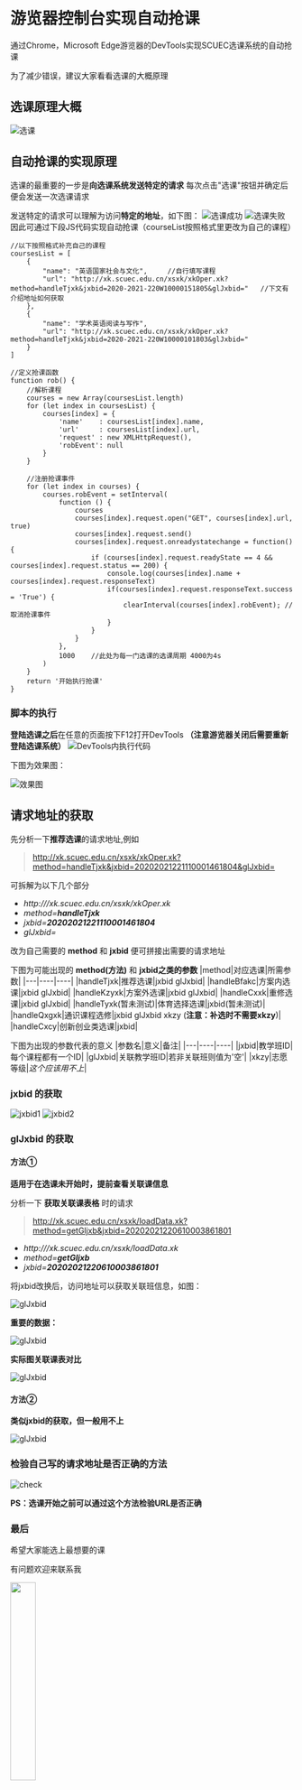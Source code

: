 # 游览器控制台实现自动抢课
通过Chrome，Microsoft Edge游览器的DevTools实现SCUEC选课系统的自动抢课

为了减少错误，建议大家看看选课的大概原理
## 选课原理大概
![选课](https://img-blog.csdnimg.cn/20210228011934128.png)

## 自动抢课的实现原理
选课的最重要的一步是**向选课系统发送特定的请求**
每次点击"选课"按钮并确定后便会发送一次选课请求

发送特定的请求可以理解为访问**特定的地址**，如下图：
![选课成功](https://img-blog.csdnimg.cn/20210227225441989.png)
![选课失败](https://img-blog.csdnimg.cn/20210227225547523.png)
因此可通过下段JS代码实现自动抢课（courseList按照格式里更改为自己的课程）

```
//以下按照格式补充自己的课程
coursesList = [
    {
        "name": "英语国家社会与文化",     //自行填写课程
        "url": "http://xk.scuec.edu.cn/xsxk/xkOper.xk?method=handleTjxk&jxbid=2020-2021-220W10000151805&glJxbid="   //下文有介绍地址如何获取
    },
    {
        "name": "学术英语阅读与写作",
        "url": "http://xk.scuec.edu.cn/xsxk/xkOper.xk?method=handleTjxk&jxbid=2020-2021-220W10000101803&glJxbid="
    }
]

//定义抢课函数
function rob() {
    //解析课程
    courses = new Array(coursesList.length)
    for (let index in coursesList) {
        courses[index] = {
            'name'    : coursesList[index].name,
            'url'     : coursesList[index].url,
            'request' : new XMLHttpRequest(),
            'robEvent': null
        }
    }

    //注册抢课事件
    for (let index in courses) {
        courses.robEvent = setInterval(
            function () {
                courses
                courses[index].request.open("GET", courses[index].url, true)
                courses[index].request.send()
                courses[index].request.onreadystatechange = function() {
                    if (courses[index].request.readyState == 4 && courses[index].request.status == 200) {
                        console.log(courses[index].name + courses[index].request.responseText)
                        if(courses[index].request.responseText.success = 'True') {
                            clearInterval(courses[index].robEvent); //取消抢课事件
                        }
                    }
                }
            },
            1000    //此处为每一门选课的选课周期 4000为4s
        )
    }
    return '开始执行抢课'
}
```

### 脚本的执行
**登陆选课之后**在任意的页面按下F12打开DevTools **（注意游览器关闭后需要重新登陆选课系统）**
![DevTools内执行代码](https://img-blog.csdnimg.cn/20210227231651418.png)

下图为效果图：

![效果图](https://img-blog.csdnimg.cn/20210227233712876.png)

## 请求地址的获取

先分析一下**推荐选课**的请求地址,例如

> http://xk.scuec.edu.cn/xsxk/xkOper.xk?method=handleTjxk&jxbid=20202021221110001461804&glJxbid=

可拆解为以下几个部分

- *http:///xk.scuec.edu.cn/xsxk/xkOper.xk*
- *method=**handleTjxk***
- *jxbid=**20202021221110001461804***
- *glJxbid=*

改为自己需要的 **method** 和 **jxbid** 便可拼接出需要的请求地址

下图为可能出现的 **method(方法)** 和 **jxbid之类的参数**
|method|对应选课|所需参数|
|---|----|----|
|handleTjxk|推荐选课|jxbid glJxbid|
|handleBfakc|方案内选课|jxbid glJxbid|
|handleKzyxk|方案外选课|jxbid glJxbid|
|handleCxxk|重修选课|jxbid glJxbid|
|handleTyxk(暂未测试)|体育选择选课|jxbid(暂未测试)|
|handleQxgxk|通识课程选修|jxbid glJxbid xkzy (**注意：补选时不需要xkzy**)|
|handleCxcy|创新创业类选课|jxbid|

下图为出现的参数代表的意义
|参数名|意义|备注|
|---|----|----|
|jxbid|教学班ID|每个课程都有一个ID|
|glJxbid|关联教学班ID|若非关联班则值为'空'|
|xkzy|志愿等级|*这个应该用不上*|

### jxbid 的获取
![jxbid1](https://img-blog.csdnimg.cn/20210228004616359.png)
![jxbid2](https://img-blog.csdnimg.cn/20210228004616292.png)

### glJxbid 的获取

#### 方法①

**适用于在选课未开始时，提前查看关联课信息**

分析一下 **获取关联课表格** 时的请求
> http://xk.scuec.edu.cn/xsxk/loadData.xk?method=getGljxb&jxbid=20202021220610003861801

- *http:///xk.scuec.edu.cn/xsxk/loadData.xk*
- *method=**getGljxb***
- *jxbid=**20202021220610003861801***

将jxbid改换后，访问地址可以获取关联班信息，如图：

![glJxbid](https://img-blog.csdnimg.cn/20210228004616139.png)

**重要的数据：**

![glJxbid](https://img-blog.csdnimg.cn/20210228005816447.png)

**实际图关联课表对比**

![glJxbid](https://img-blog.csdnimg.cn/20210228005816358.png)

#### 方法②

**类似jxbid的获取，但一般用不上**

![glJxbid](https://img-blog.csdnimg.cn/20210228010844528.png)



### 检验自己写的请求地址是否正确的方法
![check](https://img-blog.csdnimg.cn/20210228011436953.png)

**PS：选课开始之前可以通过这个方法检验URL是否正确**


### 最后

希望大家能选上最想要的课

有问题欢迎来联系我

<img src="https://i.pinimg.com/originals/5c/10/6e/5c106e7f7095aef477091236a41d3d57.png" width = "30%">
